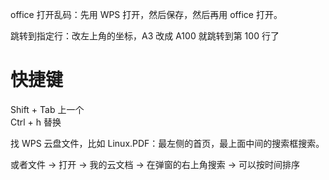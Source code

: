
office 打开乱码：先用 WPS 打开，然后保存，然后再用 office 打开。    





跳转到指定行：改左上角的坐标，A3 改成 A100 就跳转到第 100 行了      


# 快捷键   

Shift + Tab 上一个   
Ctrl + h 替换     




找 WPS 云盘文件，比如 Linux.PDF：最左侧的首页，最上面中间的搜索框搜索。       

或者文件 -> 打开 -> 我的云文档 -> 在弹窗的右上角搜索 -> 可以按时间排序

